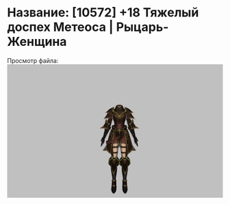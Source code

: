 # Название: [10572] +18 Тяжелый доспех Метеоса | Рыцарь-Женщина

Просмотр файла:
![p010030.png](p010030.png)